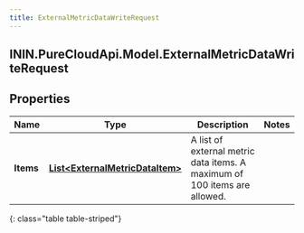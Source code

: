 ```yaml
---
title: ExternalMetricDataWriteRequest
---
```

## ININ.PureCloudApi.Model.ExternalMetricDataWriteRequest

## Properties

|Name | Type | Description | Notes|
|------------ | ------------- | ------------- | -------------|
| **Items** | [**List&lt;ExternalMetricDataItem&gt;**](ExternalMetricDataItem.html) | A list of external metric data items. A maximum of 100 items are allowed. | |
{: class="table table-striped"}


